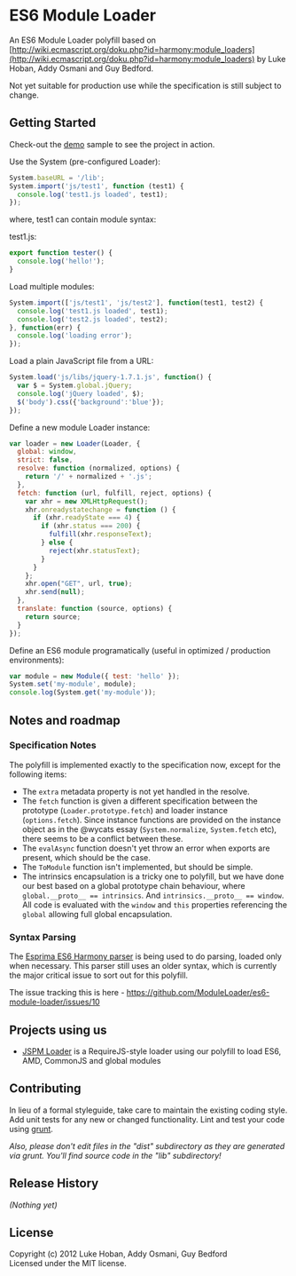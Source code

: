 # ES6 Module Loader

An ES6 Module Loader polyfill based on [http://wiki.ecmascript.org/doku.php?id=harmony:module_loaders](http://wiki.ecmascript.org/doku.php?id=harmony:module_loaders) by Luke Hoban, Addy Osmani and Guy Bedford.

Not yet suitable for production use while the specification is still subject to change.

## Getting Started

Check-out the [demo](http://moduleloader.github.io/es6-module-loader/demo/index.html) sample to see the project in action.

Use the System (pre-configured Loader):

```javascript
System.baseURL = '/lib';
System.import('js/test1', function (test1) {
  console.log('test1.js loaded', test1);
});
```

where, test1 can contain module syntax:

test1.js:

```javascript
export function tester() {
  console.log('hello!');
}
```

Load multiple modules:

```javascript
System.import(['js/test1', 'js/test2'], function(test1, test2) {
  console.log('test1.js loaded', test1);
  console.log('test2.js loaded', test2);
}, function(err) {
  console.log('loading error');
});
```

Load a plain JavaScript file from a URL:

```javascript
System.load('js/libs/jquery-1.7.1.js', function() {
  var $ = System.global.jQuery;
  console.log('jQuery loaded', $);
  $('body').css({'background':'blue'});
});
```

Define a new module Loader instance:

```javascript
var loader = new Loader(Loader, {
  global: window,
  strict: false,
  resolve: function (normalized, options) {
    return '/' + normalized + '.js';
  },
  fetch: function (url, fulfill, reject, options) {
    var xhr = new XMLHttpRequest();
    xhr.onreadystatechange = function () {
      if (xhr.readyState === 4) {
        if (xhr.status === 200) {
          fulfill(xhr.responseText);
        } else {
          reject(xhr.statusText);
        }
      }
    };
    xhr.open("GET", url, true);
    xhr.send(null);
  },
  translate: function (source, options) {
    return source;
  }
});
```

Define an ES6 module programatically (useful in optimized / production environments):

```javascript
var module = new Module({ test: 'hello' });
System.set('my-module', module);
console.log(System.get('my-module'));
```


## Notes and roadmap

### Specification Notes

The polyfill is implemented exactly to the specification now, except for the following items:

* The `extra` metadata property is not yet handled in the resolve.
* The `fetch` function is given a different specification between the prototype (`Loader.prototype.fetch`) and loader instance (`options.fetch`). Since instance functions are provided on the instance object as in the @wycats essay (`System.normalize`, `System.fetch` etc), there seems to be a conflict between these.
* The `evalAsync` function doesn't yet throw an error when exports are present, which should be the case.
* The `ToModule` function isn't implemented, but should be simple. 
* The intrinsics encapsulation is a tricky one to polyfill, but we have done our best based on a global prototype chain behaviour, where `global.__proto__ == intrinsics`. And `intrinsics.__proto__ == window`. All code is evaluated with the `window` and `this` properties referencing the `global` allowing full global encapsulation.

### Syntax Parsing

The [Esprima ES6 Harmony parser](https://github.com/ariya/esprima/tree/harmony) is being used to do parsing, loaded only when necessary. This parser still uses an older syntax, which is currently the major critical issue to sort out for this polyfill.

The issue tracking this is here - https://github.com/ModuleLoader/es6-module-loader/issues/10

## Projects using us

* [JSPM Loader](https://github.com/jspm/jspm-loader/) is a RequireJS-style loader using our polyfill to load ES6, AMD, CommonJS and global modules 

## Contributing
In lieu of a formal styleguide, take care to maintain the existing coding style. Add unit tests for any new or changed functionality. Lint and test your code using [grunt](https://github.com/cowboy/grunt).

_Also, please don't edit files in the "dist" subdirectory as they are generated via grunt. You'll find source code in the "lib" subdirectory!_

## Release History
_(Nothing yet)_

## License
Copyright (c) 2012 Luke Hoban, Addy Osmani, Guy Bedford  
Licensed under the MIT license.
